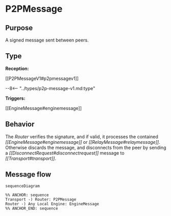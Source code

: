 <div class="message">

# P2PMessage

## Purpose

<!-- --8<-- [start:purpose] -->
A signed message sent between peers.
<!-- --8<-- [end:purpose] -->

## Type

<!-- --8<-- [start:type] -->
**Reception:**

[[P2PMessageV1#p2pmessagev1]]

--8<-- "../types/p2p-message-v1.md:type"

**Triggers:**

[[EngineMessage#enginemessage]]
<!-- --8<-- [end:type] -->

## Behavior

<!-- --8<-- [start:behavior] -->
The *Router* verifies the signature, and if valid, it processes the contained *[[EngineMessage#enginemessage]]* or *[[RelayMessage#relaymessage]]*.
Otherwise discards the message, and disconnects from the peer by sending a *[[DisconnectRequest#disconnectrequest]]* message to *[[Transport#transport]]*.
<!-- --8<-- [end:behavior] -->

## Message flow

<!-- --8<-- [start:messages] -->
```mermaid
sequenceDiagram

%% ANCHOR: sequence
Transport -) Router: P2PMessage
Router -) Any Local Engine: EngineMessage
%% ANCHOR_END: sequence
```
<!-- --8<-- [end:messages] -->

</div>
